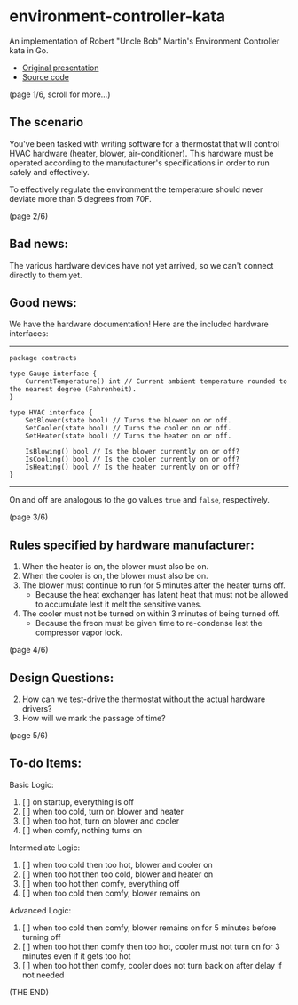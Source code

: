 # environment-controller-kata

An implementation of Robert "Uncle Bob" Martin's Environment Controller kata in Go.

- [Original presentation](https://vimeo.com/71816368) 
- [Source code](https://github.com/unclebob/environmentcontroller)


(page 1/6, scroll for more...)





































## The scenario

You've been tasked with writing software for a thermostat that will control
HVAC hardware (heater, blower, air-conditioner). This hardware must be operated
according to the manufacturer's specifications in order to run safely and effectively.

To effectively regulate the environment the temperature should never deviate more than
5 degrees from 70F.

(page 2/6)


































## Bad news:
    
The various hardware devices have not yet arrived, so we can't connect directly to them yet.


## Good news: 

We have the hardware documentation! Here are the included hardware interfaces:

------

    package contracts
    
    type Gauge interface {
        CurrentTemperature() int // Current ambient temperature rounded to the nearest degree (Fahrenheit).
    }
    
    type HVAC interface {
        SetBlower(state bool) // Turns the blower on or off.
        SetCooler(state bool) // Turns the cooler on or off.
        SetHeater(state bool) // Turns the heater on or off.
    
        IsBlowing() bool // Is the blower currently on or off?
        IsCooling() bool // Is the cooler currently on or off?
        IsHeating() bool // Is the heater currently on or off?
    }
    
------

On and off are analogous to the go values `true` and `false`, respectively.


(page 3/6)




















## Rules specified by hardware manufacturer:

1. When the heater is on, the blower must also be on.
2. When the cooler is on, the blower must also be on.
3. The blower must continue to run for 5 minutes after the heater turns off.
    - Because the heat exchanger has latent heat that must not be allowed to
    accumulate lest it melt the sensitive vanes.
4. The cooler must not be turned on within 3 minutes of being turned off.
    - Because the freon must be given time to re-condense lest the compressor vapor lock.


(page 4/6)


































## Design Questions:

2. How can we test-drive the thermostat without the actual hardware drivers?
1. How will we mark the passage of time?


(page 5/6)







































## To-do Items:

Basic Logic:

1. [ ] on startup, everything is off
2. [ ] when too cold, turn on blower and heater
4. [ ] when too hot, turn on blower and cooler
3. [ ] when comfy, nothing turns on

Intermediate Logic:

1. [ ] when too cold then too hot, blower and cooler on
2. [ ] when too hot then too cold, blower and heater on
3. [ ] when too hot then comfy, everything off
4. [ ] when too cold then comfy, blower remains on

Advanced Logic:

1. [ ] when too cold then comfy, blower remains on for 5 minutes before turning off
2. [ ] when too hot then comfy then too hot, cooler must not turn on for 3 minutes even if it gets too hot
3. [ ] when too hot then comfy, cooler does not turn back on after delay if not needed


(THE END)


